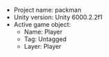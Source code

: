 <!-- UNITY CODE ASSIST INSTRUCTIONS START -->
- Project name: packman
- Unity version: Unity 6000.2.2f1
- Active game object:
  - Name: Player
  - Tag: Untagged
  - Layer: Player
<!-- UNITY CODE ASSIST INSTRUCTIONS END -->